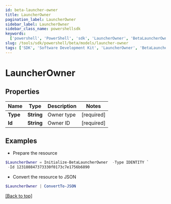 ```yaml
---
id: beta-launcher-owner
title: LauncherOwner
pagination_label: LauncherOwner
sidebar_label: LauncherOwner
sidebar_class_name: powershellsdk
keywords:
  ['powershell', 'PowerShell', 'sdk', 'LauncherOwner', 'BetaLauncherOwner']
slug: /tools/sdk/powershell/beta/models/launcher-owner
tags: ['SDK', 'Software Development Kit', 'LauncherOwner', 'BetaLauncherOwner']
---
```


# LauncherOwner

## Properties

| Name     | Type       | Description | Notes      |
| -------- | ---------- | ----------- | ---------- |
| **Type** | **String** | Owner type  | [required] |
| **Id**   | **String** | Owner ID    | [required] |

## Examples

- Prepare the resource

```powershell
$LauncherOwner = Initialize-BetaLauncherOwner  -Type IDENTITY `
 -Id 123180847373330f0173c7e1756b6890
```

- Convert the resource to JSON

```powershell
$LauncherOwner | ConvertTo-JSON
```

[[Back to top]](#)

